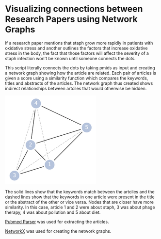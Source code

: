 # Visualizing connections between Research Papers using Network Graphs

If a research paper mentions that staph grow more rapidly in patients with oxidative stress and another outlines the factors that increase oxidative stress in the body, the fact that those factors will affect the severity of a staph infection won't be known until someone connects the dots.

This script literally connects the dots by taking pmids as input and creating a network graph showing how the article are related. Each pair of articles is given a score using a similarity function which compares the keywords, titles and abstracts of the articles. The network graph thus created shows indirect relationships between artciles that would otherwise be hidden.

![Network Graph](/graph.png)

The solid lines show that the keywords match between the artciles and the dashed lines show that the keywords in one article were present in the title or the abstract of the other or vice versa. Nodes that are closer have more similarity. In this case, article 1 and 2 were about staph, 3 was about phage therapy, 4 was about pollution and 5 about diet.

[Pubmed Parser](https://titipata.github.io/pubmed_parser/) was used for extracting the articles.

[NetworkX](https://networkx.github.io/documentation/stable/) was used for creating the network graphs.
